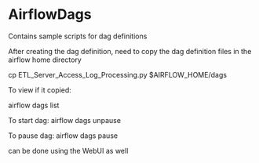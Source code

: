# AirflowDags
Contains sample scripts for dag definitions

After creating the dag definition, need to copy the dag definition files in the airflow home directory

 cp  ETL_Server_Access_Log_Processing.py $AIRFLOW_HOME/dags

To view if it copied:

airflow dags list

To start dag:
airflow dags unpause <dagname>

To pause dag:
airflow dags pause <dagname>

can be done using the WebUI as well
